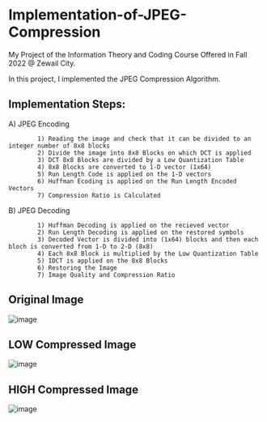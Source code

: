 # Implementation-of-JPEG-Compression

My Project of the Information Theory and Coding Course Offered in Fall 2022 @ Zewail City.

In this project, I implemented the JPEG Compression Algorithm.


## Implementation Steps:

A) JPEG Encoding 

            1) Reading the image and check that it can be divided to an integer number of 8x8 blocks 
            2) Divide the image into 8x8 Blocks on which DCT is applied 
            3) DCT 8x8 Blocks are divided by a Low Quantization Table 
            4) 8x8 Blocks are converted to 1-D vector (1x64)  
            5) Run Length Code is applied on the 1-D vectors 
            6) Huffman Ecoding is applied on the Run Length Encoded Vectors
            7) Compression Ratio is Calculated  

B) JPEG Decoding 

            1) Huffman Decoding is applied on the recieved vector   
            2) Run Length Decoding is applied on the restored symbols 
            3) Decoded Vector is divided into (1x64) blocks and then each bloch is converted from 1-D to 2-D (8x8) 
            4) Each 8x8 Block is multiplied by the Low Quantization Table 
            5) IDCT is applied on the 8x8 Blocks 
            6) Restoring the Image     
            7) Image Quality and Compression Ratio  


## Original Image <a name="Original Image"></a>
![image](https://user-images.githubusercontent.com/58476343/220165425-38216ee3-159e-415e-bb7a-54ee0d16ce83.png)

## LOW Compressed Image <a name="LOW Compressed Image"></a>
![image](https://user-images.githubusercontent.com/58476343/220165566-35ca4120-41a6-4e77-8b47-deb485812930.png)

## HIGH Compressed Image <a name="HIGH Compressed Image"></a>
![image](https://user-images.githubusercontent.com/58476343/220165684-21a19158-b362-4b56-aff1-676bb720c869.png)
